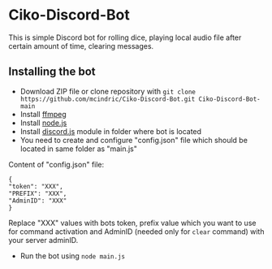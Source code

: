 # Ciko-Discord-Bot
This is simple Discord bot for rolling dice, playing local audio file after certain amount of time, clearing messages. 
## Installing the bot
  * Download ZIP file or clone repository with `git clone https://github.com/mcindric/Ciko-Discord-Bot.git Ciko-Discord-Bot-main`
  * Install [ffmpeg](https://ffmpeg.org/)
  * Install [node.js](https://nodejs.org/en/)
  * Install [discord.js](https://discord.js.org/#/) module in folder where bot is located
  * You need to create and configure "config.json" file which should be located in same folder as "main.js"

  Content of "config.json" file:
  ```
  {
  "token": "XXX",
  "PREFIX": "XXX",
  "AdminID": "XXX"
  }
  ```
  Replace "XXX" values with bots token, prefix value which you want to use for command activation and AdminID (needed only for `clear` command) with your server adminID. 
  * Run the bot using `node main.js`
